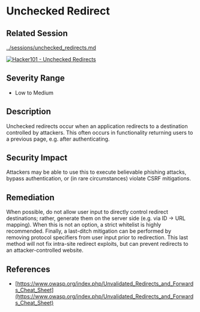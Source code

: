Unchecked Redirect
==================

Related Session
---------------

[../sessions/unchecked_redirects.md](../sessions/unchecked_redirects.md)

[![Hacker101 - Unchecked Redirects](https://img.youtube.com/vi/AEushmkXRpE/0.jpg)](https://www.youtube.com/watch?v=AEushmkXRpE)

Severity Range
--------------

- Low to Medium

Description
-----------

Unchecked redirects occur when an application redirects to a destination controlled by attackers.  This often occurs in functionality returning users to a previous page, e.g. after authenticating.

Security Impact
---------------

Attackers may be able to use this to execute believable phishing attacks, bypass authentication, or (in rare circumstances) violate CSRF mitigations.

Remediation
-----------

When possible, do not allow user input to directly control redirect destinations; rather, generate them on the server side (e.g. via ID -> URL mapping).  When this is not an option, a strict whitelist is highly recommended.  Finally, a last-ditch mitigation can be performed by removing protocol specifiers from user input prior to redirection.  This last method will not fix intra-site redirect exploits, but can prevent redirects to an attacker-controlled website.

References
----------

- [https://www.owasp.org/index.php/Unvalidated_Redirects_and_Forwards_Cheat_Sheet](https://www.owasp.org/index.php/Unvalidated_Redirects_and_Forwards_Cheat_Sheet)
